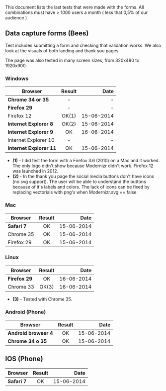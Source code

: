 This document lists the last tests that were made  with the forms. All combinations must have > 1000 users a month ( less that 0,5% of our audience )

## Data capture forms (Bees)

Test includes submitting a form and checking that validation works. We also look at the visuals of both landing and thank you pages.

The page was also tested in many screen sizes, from 320x480 to 1920x900.

### Windows

| Browser        | Result           | Date  |
| -------------------- |:-------------:| -----:|
| **Chrome 34 or 35** | - | - |
| **Firefox 29** | - | - |
| Firefox 12 | OK(1) | 15-06-2014 |
| **Internet Explorer 8** | OK(2) | 15-06-2014 |
| **Internet Explorer 9** | OK | 16-06-2014 |
| Internet Explorer 10 | - | - |
| **Internet Explorer 11** | OK | 15-06-2014 |

- **(1)** - I did test the form with a Firefox 3.6 (2010) on a Mac and it worked. The only logo didn't show because Modernizr didn't work. Firefox 12 was launched in 2012.
- **(2)** - In the thank you page the social media buttons don't have icons (no svg support). The user will be able to understand the buttons because of it's labels and colors. The lack of icons can be fixed by replacing vectorials with png's when Modernizr.svg == false


### Mac

| Browser        | Result           | Date  |
| -------------------- |:-------------:| -----:|
| **Safari 7** | OK | 15-06-2014 |
| Chrome 35 | OK | 15-06-2014 |
| Firefox 29 | OK | 15-06-2014 |

### Linux

| Browser        | Result           | Date  |
| -------------------- |:-------------:| -----:|
| **Firefox 29** | OK | 16-06-2014 |
| Chrome 33 | OK(3) | 16-06-2014 |

- **(3)** - Tested with Chrome 35.


### Android (Phone)

| Browser        | Result           | Date  |
| -------------------- |:-------------:| -----:|
|  **Android browser 4** | OK | 15-06-2014 |
| **Chrome 34 o 35** | OK | 15-06-2014 |

## IOS (Phone)

| Browser        | Result           | Date  |
| -------------------- |:-------------:| -----:|
|  **Safari 7** | OK | 15-06-2014 |



